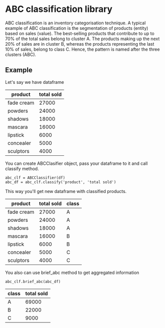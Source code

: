 # ABC classification library
ABC classification is an inventory categorisation technique. A typical example of ABC classification is the segmentation of products (entity) based on sales (value). The best-selling products that contribute to up to 70% of the total sales belong to cluster A. The products making up the next 20% of sales are in cluster B, whereas the products representing the last 10% of sales, belong to class C. Hence, the pattern is named after the three clusters (ABC).

## Example
Let's say we have dataframe 

| product      | total sold |
|--------------|------------|
| fade cream   | 	27000     |
| 	powders	    | 24000      |
| 	shadows	    | 18000      |
| 	mascara	    | 16000      |
| 	lipstick	   | 6000       |
| 	concealer	  | 5000       |
| 	sculptors 	 | 4000       |

You can create ABCClasifier object, pass your dataframe 
to it and call classify method.
```
abc_clf = ABCClassifier(df)
abc_df = abc_clf.classify('product', 'total sold')
```
This way you'll get new dataframe with classified products.

| product      | total sold | class |
|--------------|------------|-------|
| fade cream   | 	27000     | A     |
| 	powders	    | 24000      | A     |
| 	shadows	    | 18000      | A     |
| 	mascara	    | 16000      | B     |
| 	lipstick	   | 6000       | B     |
| 	concealer	  | 5000       | C     |
| 	sculptors 	 | 4000       | C     |

You also can use brief_abc method to get aggregated information
```
abc_clf.brief_abc(abc_df)
```
| class | total sold |
|-------|------------|
| A     | 69000      |
| B     | 22000      |
| C     | 9000       |
